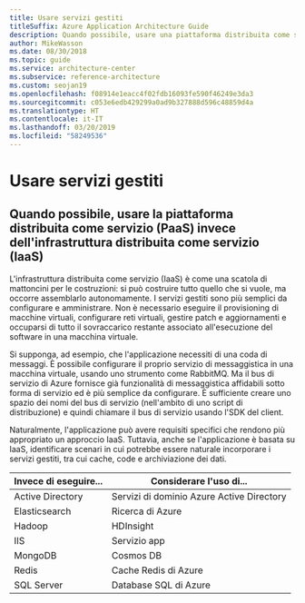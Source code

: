 ```yaml
---
title: Usare servizi gestiti
titleSuffix: Azure Application Architecture Guide
description: Quando possibile, usare una piattaforma distribuita come servizio (PaaS) anziché un'infrastruttura distribuita come servizio (IaaS).
author: MikeWasson
ms.date: 08/30/2018
ms.topic: guide
ms.service: architecture-center
ms.subservice: reference-architecture
ms.custom: seojan19
ms.openlocfilehash: f08914e1eacc4f02fdb16093fe590f46249e3da3
ms.sourcegitcommit: c053e6edb429299a0ad9b327888d596c48859d4a
ms.translationtype: HT
ms.contentlocale: it-IT
ms.lasthandoff: 03/20/2019
ms.locfileid: "58249536"
---
```

# <a name="use-managed-services"></a>Usare servizi gestiti

## <a name="when-possible-use-platform-as-a-service-paas-rather-than-infrastructure-as-a-service-iaas"></a>Quando possibile, usare la piattaforma distribuita come servizio (PaaS) invece dell'infrastruttura distribuita come servizio (IaaS)

L'infrastruttura distribuita come servizio (IaaS) è come una scatola di mattoncini per le costruzioni: si può costruire tutto quello che si vuole, ma occorre assemblarlo autonomamente. I servizi gestiti sono più semplici da configurare e amministrare. Non è necessario eseguire il provisioning di macchine virtuali, configurare reti virtuali, gestire patch e aggiornamenti e occuparsi di tutto il sovraccarico restante associato all'esecuzione del software in una macchina virtuale.

Si supponga, ad esempio, che l'applicazione necessiti di una coda di messaggi. È possibile configurare il proprio servizio di messaggistica in una macchina virtuale, usando uno strumento come RabbitMQ. Ma il bus di servizio di Azure fornisce già funzionalità di messaggistica affidabili sotto forma di servizio ed è più semplice da configurare. È sufficiente creare uno spazio dei nomi del bus di servizio (nell'ambito di uno script di distribuzione) e quindi chiamare il bus di servizio usando l'SDK del client.

Naturalmente, l'applicazione può avere requisiti specifici che rendono più appropriato un approccio IaaS. Tuttavia, anche se l'applicazione è basata su IaaS, identificare scenari in cui potrebbe essere naturale incorporare i servizi gestiti, tra cui cache, code e archiviazione dei dati.

| Invece di eseguire... | Considerare l'uso di... |
|-----------------------|-------------|
| Active Directory | Servizi di dominio Azure Active Directory |
| Elasticsearch | Ricerca di Azure |
| Hadoop | HDInsight |
| IIS | Servizio app |
| MongoDB | Cosmos DB |
| Redis | Cache Redis di Azure |
| SQL Server | Database SQL di Azure |
